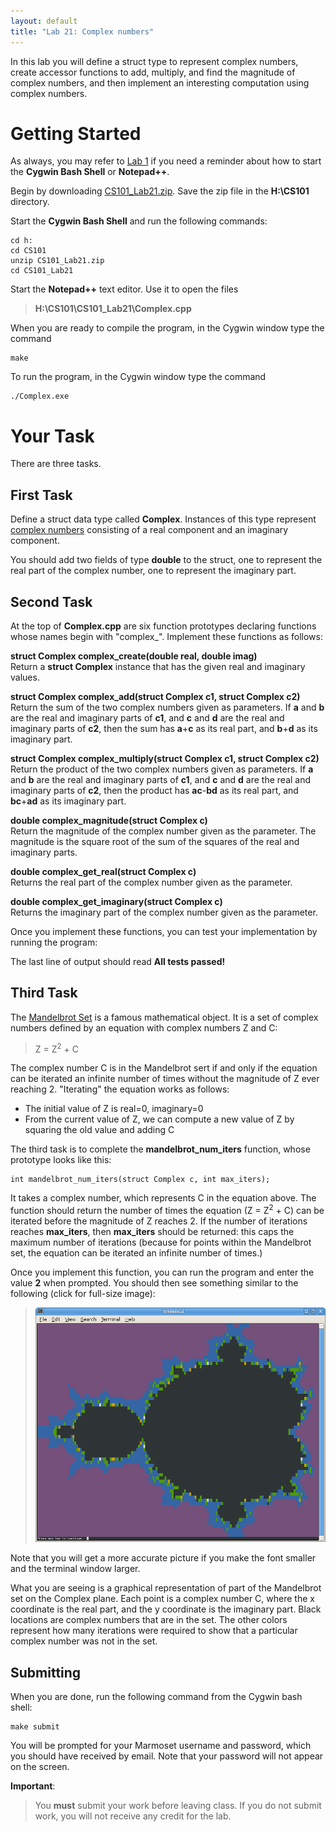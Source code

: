 ```yaml
---
layout: default
title: "Lab 21: Complex numbers"
---
```


In this lab you will define a struct type to represent complex numbers, create accessor functions to add, multiply, and find the magnitude of complex numbers, and then implement an interesting computation using complex numbers.

Getting Started
===============

As always, you may refer to [Lab 1](lab01.html) if you need a reminder about how to start the **Cygwin Bash Shell** or **Notepad++**.

Begin by downloading [CS101\_Lab21.zip](CS101_Lab21.zip). Save the zip file in the **H:\\CS101** directory.

Start the **Cygwin Bash Shell** and run the following commands:

    cd h:
    cd CS101
    unzip CS101_Lab21.zip
    cd CS101_Lab21

Start the **Notepad++** text editor. Use it to open the files

> **H:\\CS101\\CS101\_Lab21\\Complex.cpp**

When you are ready to compile the program, in the Cygwin window type the command

    make

To run the program, in the Cygwin window type the command

    ./Complex.exe

Your Task
=========

There are three tasks.

First Task
----------

Define a struct data type called **Complex**. Instances of this type represent [complex numbers](http://en.wikipedia.org/wiki/Complex_number) consisting of a real component and an imaginary component.

You should add two fields of type **double** to the struct, one to represent the real part of the complex number, one to represent the imaginary part.

Second Task
-----------

At the top of **Complex.cpp** are six function prototypes declaring functions whose names begin with "complex\_". Implement these functions as follows:

**struct Complex complex\_create(double real, double imag)**  
Return a **struct Complex** instance that has the given real and imaginary values.

**struct Complex complex\_add(struct Complex c1, struct Complex c2)**  
Return the sum of the two complex numbers given as parameters. If **a** and **b** are the real and imaginary parts of **c1**, and **c** and **d** are the real and imaginary parts of **c2**, then the sum has **a**+**c** as its real part, and **b**+**d** as its imaginary part.

**struct Complex complex\_multiply(struct Complex c1, struct Complex c2)**  
Return the product of the two complex numbers given as parameters. If **a** and **b** are the real and imaginary parts of **c1**, and **c** and **d** are the real and imaginary parts of **c2**, then the product has **ac**-**bd** as its real part, and **bc**+**ad** as its imaginary part.

**double complex\_magnitude(struct Complex c)**  
Return the magnitude of the complex number given as the parameter. The magnitude is the square root of the sum of the squares of the real and imaginary parts.

**double complex\_get\_real(struct Complex c)**  
Returns the real part of the complex number given as the parameter.

**double complex\_get\_imaginary(struct Complex c)**  
Returns the imaginary part of the complex number given as the parameter.

Once you implement these functions, you can test your implementation by running the program:

The last line of output should read **All tests passed!**

Third Task
----------

The [Mandelbrot Set](http://en.wikipedia.org/wiki/Mandelbrot_set) is a famous mathematical object. It is a set of complex numbers defined by an equation with complex numbers Z and C:

> Z = Z<sup>2</sup> + C

The complex number C is in the Mandelbrot sert if and only if the equation can be iterated an infinite number of times without the magnitude of Z ever reaching 2. "Iterating" the equation works as follows:

-   The initial value of Z is real=0, imaginary=0
-   From the current value of Z, we can compute a new value of Z by squaring the old value and adding C

The third task is to complete the **mandelbrot\_num\_iters** function, whose prototype looks like this:

    int mandelbrot_num_iters(struct Complex c, int max_iters);

It takes a complex number, which represents C in the equation above. The function should return the number of times the equation (Z = Z<sup>2</sup> + C) can be iterated before the magnitude of Z reaches 2. If the number of iterations reaches **max\_iters**, then **max\_iters** should be returned: this caps the maximum number of iterations (because for points within the Mandelbrot set, the equation can be iterated an infinite number of times.)

Once you implement this function, you can run the program and enter the value **2** when prompted. You should then see something similar to the following (click for full-size image):

> <a href="images/lab21/mandelbrot.png"><img style="width: 600px;" alt="Mandelbrot set" src="images/lab21/mandelbrot.png"></a>

Note that you will get a more accurate picture if you make the font smaller and the terminal window larger.

What you are seeing is a graphical representation of part of the Mandelbrot set on the Complex plane. Each point is a complex number C, where the x coordinate is the real part, and the y coordinate is the imaginary part. Black locations are complex numbers that are in the set. The other colors represent how many iterations were required to show that a particular complex number was not in the set.

Submitting
----------

When you are done, run the following command from the Cygwin bash shell:

    make submit

You will be prompted for your Marmoset username and password, which you should have received by email. Note that your password will not appear on the screen.

**Important**:

> You **must** submit your work before leaving class. If you do not submit work, you will not receive any credit for the lab.
